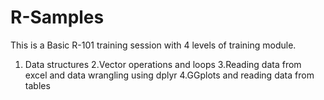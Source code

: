 # R-Samples

This is a Basic R-101 training session with 4 levels of training module.
1. Data structures
2.Vector operations and loops
3.Reading data from excel and data wrangling using dplyr
4.GGplots and reading data from tables
